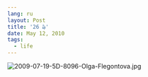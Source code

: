 ```yaml
---
lang: ru
layout: Post
title: '26 ₯'
date: May 12, 2010
tags:
  - life
---
```


![2009-07-19-5D-8096-Olga-Flegontova.jpg](upload://2009-07-19-5D-8096-Olga-Flegontova.jpg)
